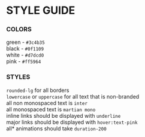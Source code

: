 # STYLE GUIDE

### COLORS

green - `#3c4b35`\
black - `#0f1109`\
white - `#d7dcd0`\
pink - `#ff5964`

### STYLES

`rounded-lg` for all borders\
`lowercase` or `uppercase` for all text that is non-branded\
all non monospaced text is `inter`\
all monospaced text is `martian mono`\
inline links should be displayed with `underline`\
major links should be displayed with `hover:text-pink`\
all\* animations should take `duration-200`
